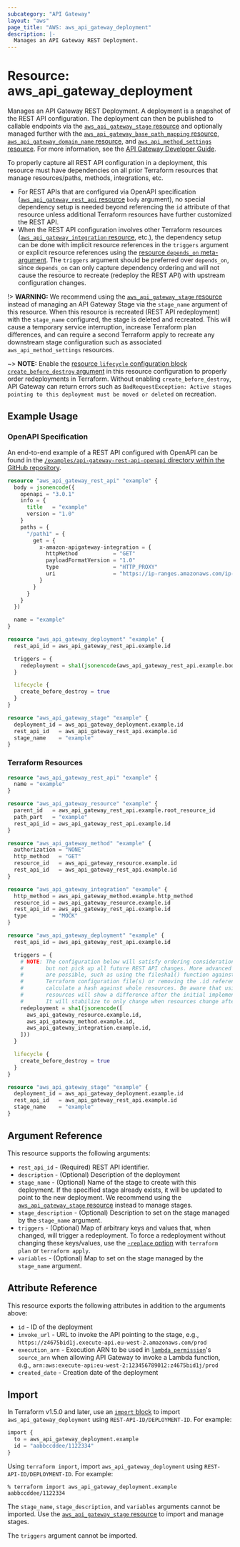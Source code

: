 ```yaml
---
subcategory: "API Gateway"
layout: "aws"
page_title: "AWS: aws_api_gateway_deployment"
description: |-
  Manages an API Gateway REST Deployment.
---
```


# Resource: aws_api_gateway_deployment

Manages an API Gateway REST Deployment. A deployment is a snapshot of the REST API configuration. The deployment can then be published to callable endpoints via the [`aws_api_gateway_stage` resource](api_gateway_stage.html) and optionally managed further with the [`aws_api_gateway_base_path_mapping` resource](api_gateway_base_path_mapping.html), [`aws_api_gateway_domain_name` resource](api_gateway_domain_name.html), and [`aws_api_method_settings` resource](api_gateway_method_settings.html). For more information, see the [API Gateway Developer Guide](https://docs.aws.amazon.com/apigateway/latest/developerguide/how-to-deploy-api.html).

To properly capture all REST API configuration in a deployment, this resource must have dependencies on all prior Terraform resources that manage resources/paths, methods, integrations, etc.

* For REST APIs that are configured via OpenAPI specification ([`aws_api_gateway_rest_api` resource](api_gateway_rest_api.html) `body` argument), no special dependency setup is needed beyond referencing the  `id` attribute of that resource unless additional Terraform resources have further customized the REST API.
* When the REST API configuration involves other Terraform resources ([`aws_api_gateway_integration` resource](api_gateway_integration.html), etc.), the dependency setup can be done with implicit resource references in the `triggers` argument or explicit resource references using the [resource `depends_on` meta-argument](https://www.terraform.io/docs/configuration/meta-arguments/depends_on.html). The `triggers` argument should be preferred over `depends_on`, since `depends_on` can only capture dependency ordering and will not cause the resource to recreate (redeploy the REST API) with upstream configuration changes.

!> **WARNING:** We recommend using the [`aws_api_gateway_stage` resource](api_gateway_stage.html) instead of managing an API Gateway Stage via the `stage_name` argument of this resource. When this resource is recreated (REST API redeployment) with the `stage_name` configured, the stage is deleted and recreated. This will cause a temporary service interruption, increase Terraform plan differences, and can require a second Terraform apply to recreate any downstream stage configuration such as associated `aws_api_method_settings` resources.

~> **NOTE:** Enable the [resource `lifecycle` configuration block `create_before_destroy` argument](https://www.terraform.io/language/meta-arguments/lifecycle#create_before_destroy) in this resource configuration to properly order redeployments in Terraform. Without enabling `create_before_destroy`, API Gateway can return errors such as `BadRequestException: Active stages pointing to this deployment must be moved or deleted` on recreation.

## Example Usage

### OpenAPI Specification

An end-to-end example of a REST API configured with OpenAPI can be found in the [`/examples/api-gateway-rest-api-openapi` directory within the GitHub repository](https://github.com/hashicorp/terraform-provider-aws/tree/main/examples/api-gateway-rest-api-openapi).

```terraform
resource "aws_api_gateway_rest_api" "example" {
  body = jsonencode({
    openapi = "3.0.1"
    info = {
      title   = "example"
      version = "1.0"
    }
    paths = {
      "/path1" = {
        get = {
          x-amazon-apigateway-integration = {
            httpMethod           = "GET"
            payloadFormatVersion = "1.0"
            type                 = "HTTP_PROXY"
            uri                  = "https://ip-ranges.amazonaws.com/ip-ranges.json"
          }
        }
      }
    }
  })

  name = "example"
}

resource "aws_api_gateway_deployment" "example" {
  rest_api_id = aws_api_gateway_rest_api.example.id

  triggers = {
    redeployment = sha1(jsonencode(aws_api_gateway_rest_api.example.body))
  }

  lifecycle {
    create_before_destroy = true
  }
}

resource "aws_api_gateway_stage" "example" {
  deployment_id = aws_api_gateway_deployment.example.id
  rest_api_id   = aws_api_gateway_rest_api.example.id
  stage_name    = "example"
}
```

### Terraform Resources

```terraform
resource "aws_api_gateway_rest_api" "example" {
  name = "example"
}

resource "aws_api_gateway_resource" "example" {
  parent_id   = aws_api_gateway_rest_api.example.root_resource_id
  path_part   = "example"
  rest_api_id = aws_api_gateway_rest_api.example.id
}

resource "aws_api_gateway_method" "example" {
  authorization = "NONE"
  http_method   = "GET"
  resource_id   = aws_api_gateway_resource.example.id
  rest_api_id   = aws_api_gateway_rest_api.example.id
}

resource "aws_api_gateway_integration" "example" {
  http_method = aws_api_gateway_method.example.http_method
  resource_id = aws_api_gateway_resource.example.id
  rest_api_id = aws_api_gateway_rest_api.example.id
  type        = "MOCK"
}

resource "aws_api_gateway_deployment" "example" {
  rest_api_id = aws_api_gateway_rest_api.example.id

  triggers = {
    # NOTE: The configuration below will satisfy ordering considerations,
    #       but not pick up all future REST API changes. More advanced patterns
    #       are possible, such as using the filesha1() function against the
    #       Terraform configuration file(s) or removing the .id references to
    #       calculate a hash against whole resources. Be aware that using whole
    #       resources will show a difference after the initial implementation.
    #       It will stabilize to only change when resources change afterwards.
    redeployment = sha1(jsonencode([
      aws_api_gateway_resource.example.id,
      aws_api_gateway_method.example.id,
      aws_api_gateway_integration.example.id,
    ]))
  }

  lifecycle {
    create_before_destroy = true
  }
}

resource "aws_api_gateway_stage" "example" {
  deployment_id = aws_api_gateway_deployment.example.id
  rest_api_id   = aws_api_gateway_rest_api.example.id
  stage_name    = "example"
}
```

## Argument Reference

This resource supports the following arguments:

* `rest_api_id` - (Required) REST API identifier.
* `description` - (Optional) Description of the deployment
* `stage_name` - (Optional) Name of the stage to create with this deployment. If the specified stage already exists, it will be updated to point to the new deployment. We recommend using the [`aws_api_gateway_stage` resource](api_gateway_stage.html) instead to manage stages.
* `stage_description` - (Optional) Description to set on the stage managed by the `stage_name` argument.
* `triggers` - (Optional) Map of arbitrary keys and values that, when changed, will trigger a redeployment. To force a redeployment without changing these keys/values, use the [`-replace` option](https://developer.hashicorp.com/terraform/cli/commands/plan#replace-address) with `terraform plan` or `terraform apply`.
* `variables` - (Optional) Map to set on the stage managed by the `stage_name` argument.

## Attribute Reference

This resource exports the following attributes in addition to the arguments above:

* `id` - ID of the deployment
* `invoke_url` - URL to invoke the API pointing to the stage,
  e.g., `https://z4675bid1j.execute-api.eu-west-2.amazonaws.com/prod`
* `execution_arn` - Execution ARN to be used in [`lambda_permission`](/docs/providers/aws/r/lambda_permission.html)'s `source_arn`
  when allowing API Gateway to invoke a Lambda function,
  e.g., `arn:aws:execute-api:eu-west-2:123456789012:z4675bid1j/prod`
* `created_date` - Creation date of the deployment

## Import

In Terraform v1.5.0 and later, use an [`import` block](https://developer.hashicorp.com/terraform/language/import) to import `aws_api_gateway_deployment` using `REST-API-ID/DEPLOYMENT-ID`. For example:

```terraform
import {
  to = aws_api_gateway_deployment.example
  id = "aabbccddee/1122334"
}
```

Using `terraform import`, import `aws_api_gateway_deployment` using `REST-API-ID/DEPLOYMENT-ID`. For example:

```console
% terraform import aws_api_gateway_deployment.example aabbccddee/1122334
```

The `stage_name`, `stage_description`, and `variables` arguments cannot be imported. Use the [`aws_api_gateway_stage` resource](api_gateway_stage.html) to import and manage stages.

The `triggers` argument cannot be imported.
